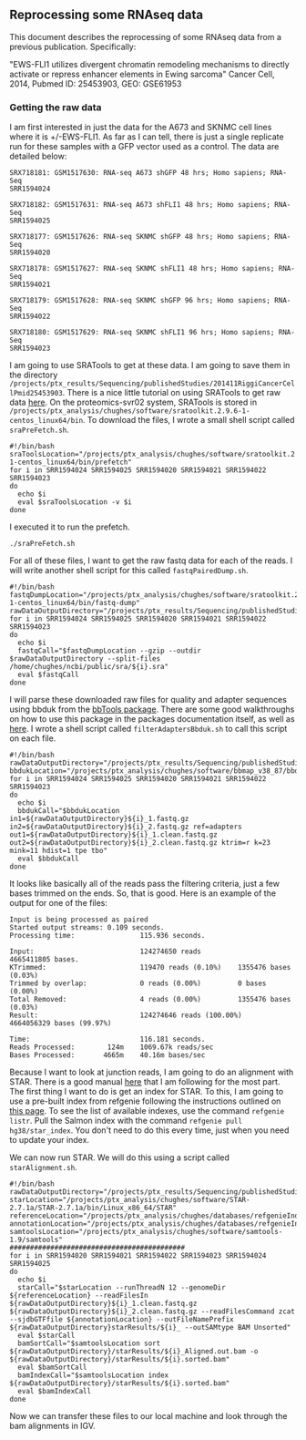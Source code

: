 ## Reprocessing some RNAseq data

This document describes the reprocessing of some RNAseq data from a previous publication. Specifically:

"EWS-FLI1 utilizes divergent chromatin remodeling mechanisms to directly activate or repress enhancer elements in Ewing sarcoma"
Cancer Cell, 2014, Pubmed ID: 25453903, GEO: GSE61953

### Getting the raw data

I am first interested in just the data for the A673 and SKNMC cell lines where it is +/-EWS-FLI1. As far as I can tell, there is just a single replicate run for these samples with a GFP vector used as a control. The data are detailed below:

```
SRX718181: GSM1517630: RNA-seq A673 shGFP 48 hrs; Homo sapiens; RNA-Seq
SRR1594024

SRX718182: GSM1517631: RNA-seq A673 shFLI1 48 hrs; Homo sapiens; RNA-Seq
SRR1594025

SRX718177: GSM1517626: RNA-seq SKNMC shGFP 48 hrs; Homo sapiens; RNA-Seq
SRR1594020

SRX718178: GSM1517627: RNA-seq SKNMC shFLI1 48 hrs; Homo sapiens; RNA-Seq
SRR1594021

SRX718179: GSM1517628: RNA-seq SKNMC shGFP 96 hrs; Homo sapiens; RNA-Seq
SRR1594022

SRX718180: GSM1517629: RNA-seq SKNMC shFLI1 96 hrs; Homo sapiens; RNA-Seq
SRR1594023
```

I am going to use SRATools to get at these data. I am going to save them in the directory `/projects/ptx_results/Sequencing/publishedStudies/201411RiggiCancerCellPmid25453903`. There is a nice little tutorial on using SRATools to get raw data [here](https://www.biostars.org/p/111040/). On the proteomics-svr02 system, SRATools is stored in `/projects/ptx_analysis/chughes/software/sratoolkit.2.9.6-1-centos_linux64/bin`. To download the files, I wrote a small shell script called `sraPreFetch.sh`.

```shell
#!/bin/bash
sraToolsLocation="/projects/ptx_analysis/chughes/software/sratoolkit.2.9.6-1-centos_linux64/bin/prefetch"
for i in SRR1594024 SRR1594025 SRR1594020 SRR1594021 SRR1594022 SRR1594023
do
  echo $i
  eval $sraToolsLocation -v $i
done
```

I executed it to run the prefetch.

```shell
./sraPreFetch.sh
```

For all of these files, I want to get the raw fastq data for each of the reads. I will write another shell script for this called `fastqPairedDump.sh`.

```shell
#!/bin/bash
fastqDumpLocation="/projects/ptx_analysis/chughes/software/sratoolkit.2.9.6-1-centos_linux64/bin/fastq-dump"
rawDataOutputDirectory="/projects/ptx_results/Sequencing/publishedStudies/201411RiggiCancerCellPmid25453903/"
for i in SRR1594024 SRR1594025 SRR1594020 SRR1594021 SRR1594022 SRR1594023
do
  echo $i
  fastqCall="$fastqDumpLocation --gzip --outdir $rawDataOutputDirectory --split-files /home/chughes/ncbi/public/sra/${i}.sra"
  eval $fastqCall
done
```

I will parse these downloaded raw files for quality and adapter sequences using bbduk from the [bbTools package](https://sourceforge.net/projects/bbmap/). There are some good walkthroughs on how to use this package in the packages documentation itself, as well as [here](https://jgi.doe.gov/data-and-tools/bbtools/bb-tools-user-guide/). I wrote a shell script called `filterAdaptersBbduk.sh` to call this script on each file.

```shell
#!/bin/bash
rawDataOutputDirectory="/projects/ptx_results/Sequencing/publishedStudies/201411RiggiCancerCellPmid25453903/"
bbdukLocation="/projects/ptx_analysis/chughes/software/bbmap_v38_87/bbduk.sh"
for i in SRR1594024 SRR1594025 SRR1594020 SRR1594021 SRR1594022 SRR1594023
do
  echo $i
  bbdukCall="$bbdukLocation in1=${rawDataOutputDirectory}${i}_1.fastq.gz in2=${rawDataOutputDirectory}${i}_2.fastq.gz ref=adapters out1=${rawDataOutputDirectory}${i}_1.clean.fastq.gz out2=${rawDataOutputDirectory}${i}_2.clean.fastq.gz ktrim=r k=23 mink=11 hdist=1 tpe tbo"
  eval $bbdukCall
done
```

It looks like basically all of the reads pass the filtering criteria, just a few bases trimmed on the ends. So, that is good. Here is an example of the output for one of the files:

```
Input is being processed as paired
Started output streams: 0.109 seconds.
Processing time:                115.936 seconds.

Input:                          124274650 reads                 4665411805 bases.
KTrimmed:                       119470 reads (0.10%)    1355476 bases (0.03%)
Trimmed by overlap:             0 reads (0.00%)         0 bases (0.00%)
Total Removed:                  4 reads (0.00%)         1355476 bases (0.03%)
Result:                         124274646 reads (100.00%)       4664056329 bases (99.97%)

Time:                           116.181 seconds.
Reads Processed:        124m    1069.67k reads/sec
Bases Processed:       4665m    40.16m bases/sec
```

Because I want to look at junction reads, I am going to do an alignment with STAR. There is a good manual [here](https://github.com/alexdobin/STAR) that I am following for the most part. The first thing I want to do is get an index for STAR. To this, I am going to use a pre-built index from refgenie following the instructions outlined on [this page](http://refgenie.databio.org/en/latest/install/). To see the list of available indexes, use the command `refgenie listr`. Pull the Salmon index with the command `refgenie pull hg38/star_index`. You don't need to do this every time, just when you need to update your index. 

We can now run STAR. We will do this using a script called `starAlignment.sh`.

```shell
#!/bin/bash
rawDataOutputDirectory="/projects/ptx_results/Sequencing/publishedStudies/201411RiggiCancerCellPmid25453903/"
starLocation="/projects/ptx_analysis/chughes/software/STAR-2.7.1a/STAR-2.7.1a/bin/Linux_x86_64/STAR"
referenceLocation="/projects/ptx_analysis/chughes/databases/refgenieIndexes/hg38/star_index/default/"
annotationLocation="/projects/ptx_analysis/chughes/databases/refgenieIndexes/hg38/gencode_gtf/default/hg38.gtf"
samtoolsLocation="/projects/ptx_analysis/chughes/software/samtools-1.9/samtools"
###########################################
for i in SRR1594020 SRR1594021 SRR1594022 SRR1594023 SRR1594024 SRR1594025
do
  echo $i
  starCall="$starLocation --runThreadN 12 --genomeDir ${referenceLocation} --readFilesIn ${rawDataOutputDirectory}${i}_1.clean.fastq.gz ${rawDataOutputDirectory}${i}_2.clean.fastq.gz --readFilesCommand zcat --sjdbGTFfile ${annotationLocation} --outFileNamePrefix ${rawDataOutputDirectory}starResults/${i}_ --outSAMtype BAM Unsorted"
  eval $starCall
  bamSortCall="$samtoolsLocation sort ${rawDataOutputDirectory}/starResults/${i}_Aligned.out.bam -o ${rawDataOutputDirectory}/starResults/${i}.sorted.bam"
  eval $bamSortCall
  bamIndexCall="$samtoolsLocation index ${rawDataOutputDirectory}/starResults/${i}.sorted.bam"
  eval $bamIndexCall
done
```
Now we can transfer these files to our local machine and look through the bam alignments in IGV.

